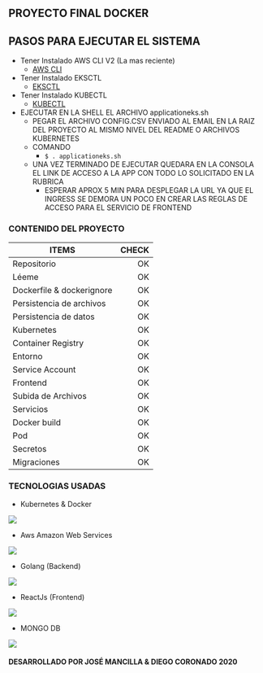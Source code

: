 ## PROYECTO FINAL DOCKER

## PASOS PARA EJECUTAR EL SISTEMA

- Tener Instalado AWS CLI V2 (La mas reciente)
	-	 [AWS CLI](https://docs.aws.amazon.com/cli/latest/userguide/install-cliv2.html)
- Tener Instalado EKSCTL
	-	 [EKSCTL](https://docs.aws.amazon.com/eks/latest/userguide/eksctl.html)
- Tener Instalado KUBECTL
	-	 [KUBECTL](https://docs.aws.amazon.com/eks/latest/userguide/install-kubectl.html)
- EJECUTAR EN LA SHELL EL ARCHIVO applicationeks.sh
    - PEGAR EL ARCHIVO CONFIG.CSV ENVIADO AL EMAIL EN LA RAIZ DEL PROYECTO AL MISMO NIVEL DEL README O ARCHIVOS KUBERNETES
    - COMANDO
        - ` $ . applicationeks.sh `
    - UNA VEZ TERMINADO DE EJECUTAR QUEDARA EN LA CONSOLA EL LINK DE ACCESO A LA APP CON TODO LO SOLICITADO EN LA RUBRICA
	    -	ESPERAR APROX 5 MIN PARA DESPLEGAR LA URL YA QUE EL INGRESS SE DEMORA UN POCO EN CREAR LAS REGLAS DE ACCESO PARA EL SERVICIO DE FRONTEND

### CONTENIDO DEL PROYECTO

|ITEMS   | CHECK |
| --------- | -----:|
| Repositorio  | OK |
| Léeme  | OK |
| Dockerfile & dockerignore  | OK |
| Persistencia de archivos  | OK |
| Persistencia de datos  | OK |
| Kubernetes  | OK |
| Container Registry  | OK |
| Entorno  | OK |
| Service Account  | OK |
| Frontend  | OK |
| Subida de Archivos  | OK |
| Servicios  | OK |
| Docker build  | OK |
| Pod  | OK |
| Secretos  | OK |
| Migraciones  | OK |

### TECNOLOGIAS USADAS
- Kubernetes & Docker

![](https://cambiodigital-ol.com/wp-content/uploads/2019/02/Kubernetes_New.png)

- Aws Amazon Web Services

![](https://www.dialog-inc.com/wp-content/uploads/2020/04/aws-1024x512.png)

- Golang (Backend)

![](https://miro.medium.com/max/3152/1*Ifpd_HtDiK9u6h68SZgNuA.png)

- ReactJs (Frontend)

![](https://blog.wildix.com/wp-content/uploads/2020/06/react-logo.jpg)

- MONGO DB

![](https://i.blogs.es/a49483/logo-mongodb-tagline-2/1366_2000.png)


#### DESARROLLADO POR JOSÉ MANCILLA & DIEGO CORONADO 2020